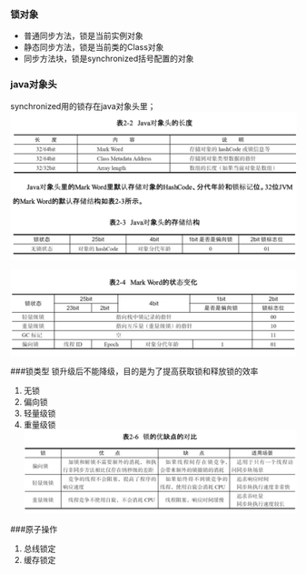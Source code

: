 ### 锁对象
* 普通同步方法，锁是当前实例对象
* 静态同步方法，锁是当前类的Class对象
* 同步方法块，锁是synchronized括号配置的对象   
  
### java对象头
synchronized用的锁存在java对象头里；  
![](../image/对象头.png) 

![](../image/锁状态对象头.png)

###锁类型
锁升级后不能降级，目的是为了提高获取锁和释放锁的效率      
1. 无锁
2. 偏向锁      
3. 轻量级锁
4. 重量级锁     
![](../image/锁级别对比.png)



###原子操作
1. 总线锁定
2. 缓存锁定
